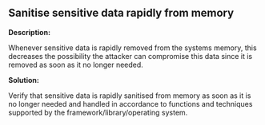 
Sanitise sensitive data rapidly from memory
-------

**Description:**

Whenever sensitive data is rapidly removed from the systems memory, this decreases the 
possibility the attacker can compromise this data since it is removed as soon as it no 
longer needed. 


**Solution:**

Verify that sensitive data is rapidly sanitised from memory as soon as it is no longer 
needed and handled in accordance to functions and techniques supported by the 
framework/library/operating system.

	